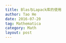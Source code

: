 ```yaml
---
title: Blas与Lapack库的使用
author: Tao He
date: 2016-07-20
tag: Mathematica
category: Math
layout: post
---
```


